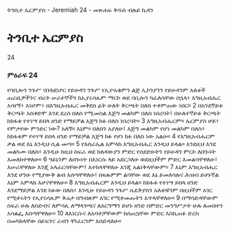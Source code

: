 ﻿
 ትንቢተ ኤርምያስ - Jeremiah 24 - መጽሐፍ ቅዱስ ብሉይ ኪዳን
# ትንቢተ ኤርምያስ
24
### ምዕራፍ 24
 የባቢሎን ንጉሥ ናቡከደነፆር የይሁዳን ንጉሥ የኢዮአቄምን ልጅ ኢኮንያንን የይሁዳንም አለቆች ጠራቢዎችንና ብረት ሠራተኞችን ከኢየሩሳሌም ማርኮ ወደ ባቢሎን ካፈለሳቸው በኋላ፥ እግዚአብሔር አሳየኝ፥ እነሆም፥ በእግዚአብሔር መቅደስ ፊት ሁለት ቅርጫት በለስ ተቀምጠው ነበር።
2  በአንደኛይቱ ቅርጫት አስቀድሞ እንደ ደረሰ በለስ የሚመስል እጅግ መልካም በለስ ነበረባት፤ በሁለተኛይቱ ቅርጫት ከክፋቱ የተነሣ ይበላ ዘንድ የማይቻል እጅግ ክፉ በለስ ነበረባት።
3  እግዚአብሔርም። ኤርምያስ ሆይ፥ የምታየው ምንድር ነው? አለኝ። እኔም። በለስን አያለሁ፤ እጅግ መልካም የሆነ መልካም በለስ፥ ከክፋቱም የተነሣ ይበላ ዘንድ የማይቻል እጅግ ክፉ የሆነ ክፉ በለስ ነው አልሁ።
4  የእግዚአብሔርም ቃል ወደ እኔ እንዲህ ሲል መጣ።
5  የእስራኤል አምላክ እግዚአብሔር እንዲህ ይላል። እንደዚህ እንደ መልካሙ በለስ፥ እንዲሁ ከዚህ ስፍራ ወደ ከለዳውያን ምድር የሰደድሁትን የይሁዳን ምርኮ ለበጐነት እመለከተዋለሁ።
6  ዓይኔንም ለበጐነት በእነርሱ ላይ አደርጋለሁ ወደዚህችም ምድር እመልሳቸዋለሁ፤ እሠራቸዋለሁ እንጂ አላፈርሳቸውም፤ እተክላቸዋለሁ እንጂ አልነቅላቸውም።
7  እኔም እግዚአብሔር እንደ ሆንሁ የሚያውቅ ልብ እሰጣቸዋለሁ፤ በፍጹምም ልባቸው ወደ እኔ ይመለሳሉና ሕዝብ ይሆኑኛል እኔም አምላክ እሆናቸዋለሁ።
8  እግዚአብሔርም እንዲህ ይላል። ከክፋቱ የተነሣ ይበላ ዘንድ እንደማይቻል እንደ ክፉው በለስ፥ እንዲሁ የይሁዳን ንጉሥ ሴዴቅያስን አለቆቹንም በዚህችም አገር የሚቀሩትን የኢየሩሳሌም ቅሬታ በግብጽም አገር የሚቀመጡትን እጥላቸዋለሁ።
9  በማሳድዳቸውም ስፍራ ሁሉ ለስድብና ለምሳሌ ለማላገጫና ለእርግማን ይሆኑ ዘንድ በምድር መንግሥታት ሁሉ ለመበተን አሳልፌ እሰጣቸዋለሁ።
10  ለእነርሱና ለአባቶቻቸውም ከሰጠኋቸው ምድር እስኪጠፉ ድረስ በመካከላቸው ሰይፍንና ራብን ቸነፈርንም እሰድዳለሁ። 

